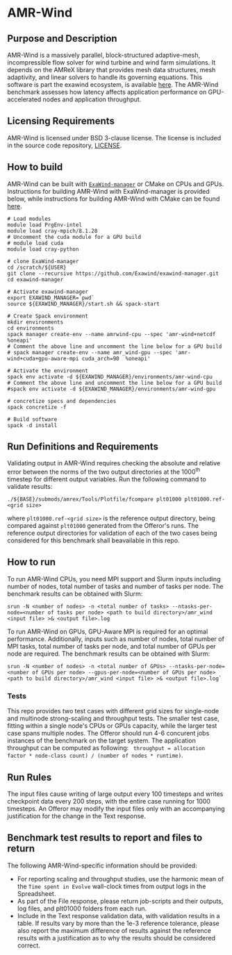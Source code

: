 # AMR-Wind

## Purpose and Description

AMR-Wind is a massively parallel, block-structured adaptive-mesh, incompressible flow solver for wind turbine and wind farm simulations. It depends on the AMReX library that provides mesh data structures, mesh adaptivity, and linear solvers to handle its governing equations. This software is part the exawind ecosystem, is available [here](https://github.com/exawind/AMR-Wind). The AMR-Wind benchmark assesses how latency affects application performance on GPU-accelerated nodes and application throughput. 

## Licensing Requirements

AMR-Wind is licensed under BSD 3-clause license. The license is included in the source code repository, [LICENSE](https://github.com/Exawind/amr-wind/blob/main/LICENSE).

## How to build

AMR-Wind can be built with [`ExaWind-manager`](https://github.com/Exawind/exawind-manager) or CMake on CPUs and GPUs. Instructions for building AMR-Wind with ExaWind-manager is provided below, while instructions for building AMR-Wind with CMake can be found [here](https://exawind.github.io/amr-wind/user/build.html).

```
# Load modules
module load PrgEnv-intel
module load cray-mpich/8.1.28
# Uncomment the cuda module for a GPU build 
# module load cuda 
module load cray-python

# clone ExaWind-manager
cd /scratch/${USER}
git clone --recursive https://github.com/Exawind/exawind-manager.git
cd exawind-manager

# Activate exawind-manager
export EXAWIND_MANAGER=`pwd`
source ${EXAWIND_MANAGER}/start.sh && spack-start

# Create Spack environment
mkdir environments
cd environments
spack manager create-env --name amrwind-cpu --spec 'amr-wind+netcdf %oneapi'
# Comment the above line and uncomment the line below for a GPU build
# spack manager create-env --name amr_wind-gpu --spec 'amr-wind+cuda+gpu-aware-mpi cuda_arch=90  %oneapi'

# Activate the environment
spack env activate -d ${EXAWIND_MANAGER}/environments/amr-wind-cpu
# Comment the above line and uncomment the line below for a GPU build
#spack env activate -d ${EXAWIND_MANAGER}/environments/amr-wind-gpu

# concretize specs and dependencies
spack concretize -f

# Build software
spack -d install

```

## Run Definitions and Requirements

Validating output in AMR-Wind requires checking the absolute and relative error between the norms of the two output directories at the 1000<sup>th</sup> timestep for different output variables. Run the following command to validate results:

```
./${BASE}/submods/amrex/Tools/Plotfile/fcompare plt01000 plt01000.ref-<grid size>

```
where `plt01000.ref-<grid size>` is the reference output directory, being compared against `plt01000` generated from the Offeror's runs. The reference output directories for validation of each of the two cases being considered for this
benchmark shall beavailable in this repo.

## How to run

To run AMR-Wind CPUs, you need MPI support and Slurm inputs including number of nodes, total number of tasks and number of tasks per node. The benchmark results can be obtained with Slurm:
```
srun -N <number of nodes> -n <total number of tasks> --ntasks-per-node=<number of tasks per node> <path to build directory>/amr_wind <input file> >& <output file>.log

```
To run AMR-Wind on GPUs, GPU-Aware MPI is required for an optimal performance. Additionally, inputs such as number of nodes, total number of MPI tasks, total number of tasks per node, and total number of GPUs per node are required. The benchmark results can be obtained with Slurm:
```
srun -N <number of nodes> -n <total number of GPUs> --ntasks-per-node=<number of GPUs per node> --gpus-per-node=<number of GPUs per node> <path to build directory>/amr_wind <input file> >& <output file>.log`

```
### Tests

This repo provides two test cases with different grid sizes for single-node and multinode strong-scaling and throughput tests. The smaller test case, fitting within a single node's CPUs or GPUs capacity, while the larger test case spans multiple nodes. The Offeror should run 4-6 concurent jobs instances of the benchmark on the target system. The application throughput can be computed as following: ` throughput = allocation factor * node-class count) / (number of nodes * runtime)`.

## Run Rules

The input files cause writing of large output every 100 timesteps and writes checkpoint data every 200 steps, with the entire case running for 1000 timesteps. An Offeror may modify the input files only with an accompanying justification for the change in the Text response.

## Benchmark test results to report and files to return

The following AMR-Wind-specific information should be provided:

* For reporting scaling and throughput studies, use the harmonic mean of the `Time spent in Evolve` wall-clock times from output logs in the Spreadsheet.
* As part of the File response, please return job-scripts and their outputs, log files, and plt01000 folders from each run.
* Include in the Text response validation data, with validation results in a table. If results vary by more than the 1e-3 reference tolerance, please also report the maximum difference of results against the reference results with a justification as to why the results should be considered correct.

